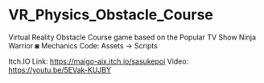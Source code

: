 # VR_Physics_Obstacle_Course
Virtual Reality Obstacle Course game based on the Popular TV Show Ninja Warrior
	◙ Mechanics Code: Assets -> Scripts

Itch.IO Link: https://maigo-aix.itch.io/sasukepoi 
Video: https://youtu.be/5EVak-KUJBY 

